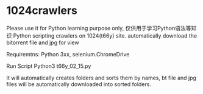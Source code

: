# 1024crawlers
Please use it for Python learning purpose only, 仅供用于学习Python语法等知识
Python scripting crawlers on 1024(t66y) site. automatically download the bitorrent file and jpg for view

Requiremtns: Python 3xx, selenium.ChromeDrive

Run Script 
Python3 t66y_02_15.py

It will automatically creates folders and sorts them by names, bt file and jpg files will be automatically downloaded into sorted folders.

